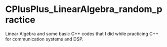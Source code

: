 # CPlusPlus_LinearAlgebra_random_practice
Linear Algebra and some basic C++ codes that I did while practicing C++ for communication systems and DSP.
